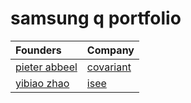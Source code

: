 # samsung q portfolio

|Founders | Company |
|:--------|:----------|
| [pieter abbeel](https://scholar.google.com/citations?user=vtwH6GkAAAAJ&hl=en) | [covariant](https://www.covariant.ai/) |
| [yibiao zhao](https://scholar.google.com/citations?user=GZbguukAAAAJ&hl=en) | [isee](http://isee.ai) |
